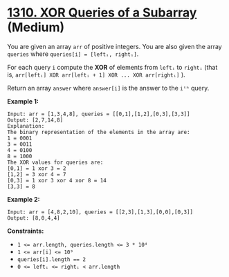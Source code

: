 # [1310. XOR Queries of a Subarray][link] (Medium)

[link]: https://leetcode.com/problems/xor-queries-of-a-subarray/

You are given an array `arr` of positive integers. You are also given the array `queries` where
`queries[i] = [leftᵢ, rightᵢ]`.

For each query `i` compute the **XOR** of elements from `leftᵢ` to `rightᵢ` (that is, `arr[leftᵢ]
XOR arr[leftᵢ + 1] XOR ... XOR arr[rightᵢ]` ).

Return an array `answer` where `answer[i]` is the answer to the `iᵗʰ` query.

**Example 1:**

```
Input: arr = [1,3,4,8], queries = [[0,1],[1,2],[0,3],[3,3]]
Output: [2,7,14,8]
Explanation:
The binary representation of the elements in the array are:
1 = 0001
3 = 0011
4 = 0100
8 = 1000
The XOR values for queries are:
[0,1] = 1 xor 3 = 2
[1,2] = 3 xor 4 = 7
[0,3] = 1 xor 3 xor 4 xor 8 = 14
[3,3] = 8
```

**Example 2:**

```
Input: arr = [4,8,2,10], queries = [[2,3],[1,3],[0,0],[0,3]]
Output: [8,0,4,4]
```

**Constraints:**

- `1 <= arr.length, queries.length <= 3 * 10⁴`
- `1 <= arr[i] <= 10⁹`
- `queries[i].length == 2`
- `0 <= leftᵢ <= rightᵢ < arr.length`
